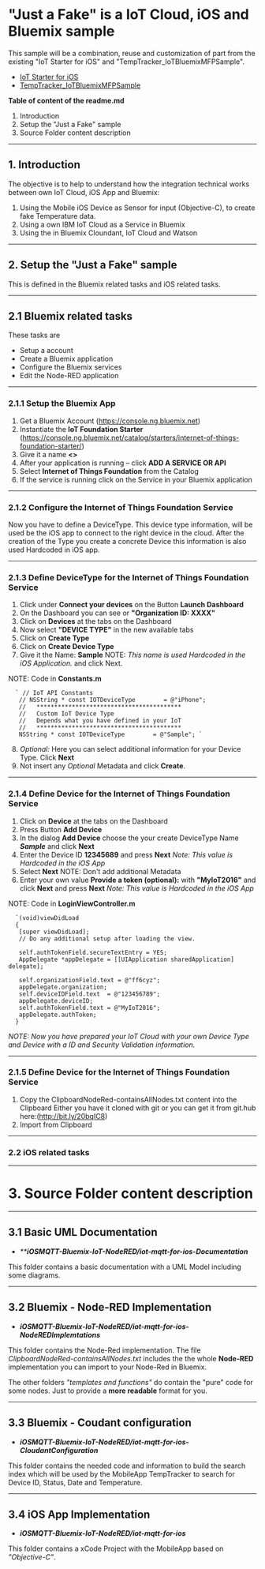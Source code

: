 # "Just a Fake" is a IoT Cloud, iOS and Bluemix sample

This sample will be a combination, reuse and customization of part from the existing "IoT Starter for iOS" and "TempTracker_IoTBluemixMFPSample".

* [IoT Starter for iOS](https://github.com/Aiguo/iot-starter-for-ios)
* [TempTracker_IoTBluemixMFPSample](https://github.com/thomassuedbroecker/TempTracker_IoTBluemixMFPSample)

**Table of content of the readme.md**

  1. Introduction
  2. Setup the "Just a Fake" sample
  3. Source Folder content description

***
## 1. Introduction

The objective is to help to understand how the integration technical works between own IoT Cloud, iOS App and Bluemix:

  1. Using the Mobile iOS Device as Sensor for input (Objective-C), to create fake Temperature data.
  2. Using a own IBM IoT Cloud as a Service in Bluemix
  4. Using the in Bluemix Cloundant, IoT Cloud and Watson

***
## 2. Setup the "Just a Fake" sample

This is defined in the Bluemix related tasks and iOS related tasks.

***
## 2.1 Bluemix related tasks

These tasks are
  * Setup a account
  * Create a Bluemix application
  * Configure the Bluemix services
  * Edit the Node-RED application

***
### 2.1.1 Setup the Bluemix App
  1. Get a Bluemix Account (https://console.ng.bluemix.net)
  2. Instantiate the **IoT Foundation Starter** (https://console.ng.bluemix.net/catalog/starters/internet-of-things-foundation-starter/)
  3. Give it a name **<<your app name>>**
  4. After your application is running – click **ADD A SERVICE OR API**
  5. Select **Internet of Things Foundation** from the Catalog
  6. If the service is running click on the Service in your Bluemix application

***
### 2.1.2 Configure the Internet of Things Foundation Service

Now you have to define a DeviceType. This device type information, will be used be the iOS app to connect to the right device in the cloud.
After the creation of the Type you create a concrete Device this information is also used Hardcoded in iOS app.

***
### 2.1.3 Define DeviceType for the Internet of Things Foundation Service

  1. Click under **Connect your devices** on the Button **Launch Dashboard**
  2. On the Dashboard you can see or **"Organization ID: XXXX"**
  3. Click on **Devices** at the tabs on the Dashboard
  4. Now select  **"DEVICE TYPE"** in the new available tabs
  5. Click on **Create Type**
  6. Click on **Create Device Type**
  7. Give it the Name: **Sample** NOTE: _This name is used Hardcoded in the iOS Application._ and click Next.

  NOTE: Code in **Constants.m**

      ` // IoT API Constants
       // NSString * const IOTDeviceType        = @"iPhone";
       //   *****************************************
       //   Custom IoT Device Type
       //   Depends what you have defined in your IoT
       //   *****************************************
       NSString * const IOTDeviceType        = @"Sample"; `

  8. _Optional:_ Here you can select additional information for your Device Type. Click **Next**
  9. Not insert any _Optional_ Metadata and click **Create**.

***
### 2.1.4 Define Device for the Internet of Things Foundation Service

   1. Click on **Device** at the tabs on the Dashboard
   2. Press Button **Add Device**
   3. In the dialog **Add Device** choose the your create DeviceType Name _**Sample**_ and click **Next**
   4. Enter the Device ID **12345689**  and press **Next** _Note: This value is Hardcoded in the iOS App_
   5. Select **Next** NOTE: Don't add additional Metadata
   6. Enter your own value **Provide a token (optional):** with **"MyIoT2016"** and click **Next**
   and press **Next**
   _Note: This value is Hardcoded in the iOS App_

   NOTE: Code in **LoginViewController.m**

      `(void)viewDidLoad
      {
       [super viewDidLoad];
       // Do any additional setup after loading the view.

       self.authTokenField.secureTextEntry = YES;
       AppDelegate *appDelegate = [[UIApplication sharedApplication] delegate];

       self.organizationField.text = @"ff6cyz";
       appDelegate.organization;
       self.deviceIDField.text  = @"123456789";
       appDelegate.deviceID;
       self.authTokenField.text = @"MyIoT2016";
       appDelegate.authToken;
      } `

  _NOTE: Now you have prepared your IoT Cloud with your own Device Type and Device with a ID and Security Validation information._

***
### 2.1.5 Define Device for the Internet of Things Foundation Service

  1. Copy the ClipboardNodeRed-containsAllNodes.txt content into the Clipboard Either you have it cloned with git or you can get it from git.hub here:(http://bit.ly/20bqIC8)
  2. Import from Clipboard

***
### 2.2 iOS related tasks

***
# 3. Source Folder content description

***
## 3.1 Basic UML Documentation

* _****iOSMQTT-Bluemix-IoT-NodeRED/iot-mqtt-for-ios-Documentation**_

This folder contains a basic documentation with a UML Model including some diagrams.

***
## 3.2 Bluemix - Node-RED Implementation

* _**iOSMQTT-Bluemix-IoT-NodeRED/iot-mqtt-for-ios-NodeREDImplemtations**_

This folder contains the Node-Red implementation.
The file _ClipboardNodeRed-containsAllNodes.txt_ includes the the whole **Node-RED** implementation you can import to your Node-Red in Bluemix.

The other folders _"templates and functions"_ do contain the "pure" code for some nodes. Just to provide a **more readable** format for you.

***
## 3.3 Bluemix - Coudant configuration

* _**iOSMQTT-Bluemix-IoT-NodeRED/iot-mqtt-for-ios-CloudantConfiguration**_

This folder contains the needed code and information to build the search index which will be used by the MobileApp TempTracker to search for Device ID, Status, Date and Temperature.

***
## 3.4 iOS App Implementation

*  _**iOSMQTT-Bluemix-IoT-NodeRED/iot-mqtt-for-ios**_

This folder contains a xCode Project with the MobileApp based on _"Objective-C"_.
